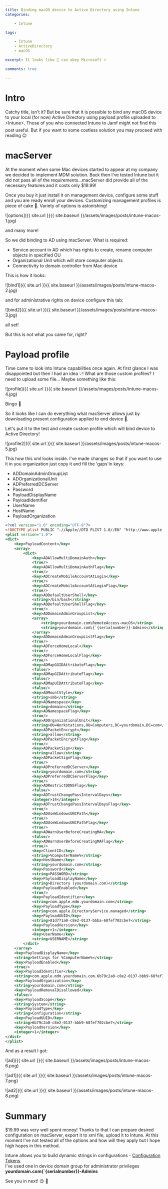 ```yaml
---
title: Binding macOS device to Active Directory using Intune
categories:

    - Intune

tags:

    - Intune
    - ActiveDirectory
    - macOS

excerpt: It looks like 🍏 can obey Microsoft 🔥

comments: true

---
```


# Intro

Catchy title, isn't it? But be sure that it is possible to bind any macOS device to your local (for now) Active Directory using payload profile uploaded to ⚡Intune⚡. Those of you who connected Intune to Jamf might not find this post useful. But if you want to some costless solution you may proceed with reading 😉

# macServer

At the moment when some Mac devices started to appear at my company we decided to implement MDM solution. Back then I've tested Intune but it did not pass all of the requirements...macServer did provide all of the necessary features and it costs only $19.99!

Once you buy it just install it on management device, configure some stuff and you are ready enroll your devices. Customizing management profiles is piece of cake 🍰. Variety of options is astonishing!

![options]({{ site.url }}{{ site.baseurl }}/assets/images/posts/intune-macos-1.jpg)

and many more!

So we did binding to AD using macServer. What is required:

* Service account in AD which has rights to create, rename computer objects in specified OU
* Organizational Unit which will store computer objects
* Connectivity to domain controller from Mac device

This is how it looks:

![bind1]({{ site.url }}{{ site.baseurl }}/assets/images/posts/intune-macos-2.jpg)

and for administrative rights on device configure this tab:

![bind2]({{ site.url }}{{ site.baseurl }}/assets/images/posts/intune-macos-3.jpg)

all set!

But this is not what you came for, right?

# Payload profile

Time came to look into Intune capabilities once again. At first glance I was disappointed but then I had an idea 💡! What are those custom profiles? I need to upload some file... Maybe something like this:

![profile]({{ site.url }}{{ site.baseurl }}/assets/images/posts/intune-macos-4.jpg)

Bingo 🥳

So it looks like I can do everything what macServer allows just by downloading present configuration applied to end device 🤯.

Let's put it to the test and create custom profile which will bind device to Active Directory!

![profile2]({{ site.url }}{{ site.baseurl }}/assets/images/posts/intune-macos-5.jpg)

This how this xml looks inside. I've made changes so that if you want to use it in you organization just copy it and fill the 'gaps'in keys:
 - ADDomainAdminGroupList
 - ADOrganizationalUnit
 - ADPreferredDCServer
 - Password
 - PayloadDisplayName
 - PayloadIdentifier
 - UserName
 - HostName
 - PayloadOrganization

``` xml
<?xml version="1.0" encoding="UTF-8"?>
<!DOCTYPE plist PUBLIC "-//Apple//DTD PLIST 1.0//EN" "http://www.apple.com/DTDs/PropertyList-1.0.dtd">
<plist version="1.0">
<dict>
	<key>PayloadContent</key>
	<array>
		<dict>
			<key>ADAllowMultiDomainAuth</key>
			<true/>
			<key>ADAllowMultiDomainAuthFlag</key>
			<true/>
			<key>ADCreateMobileAccountAtLogin</key>
			<true/>
			<key>ADCreateMobileAccountAtLoginFlag</key>
			<true/>
			<key>ADDefaultUserShell</key>
			<string>/bin/bash</string>
			<key>ADDefaultUserShellFlag</key>
			<true/>
			<key>ADDomainAdminGroupList</key>
			<array>
				<string>yourdomain.com\RemoteAccess-macOS</string>
				<string>yourdomain.com\{`{serialnumber}}-Admins</string>
			</array>
			<key>ADDomainAdminGroupListFlag</key>
			<true/>
			<key>ADForceHomeLocal</key>
			<true/>
			<key>ADForceHomeLocalFlag</key>
			<true/>
			<key>ADMapGGIDAttributeFlag</key>
			<false/>
			<key>ADMapGIDAttributeFlag</key>
			<false/>
			<key>ADMapUIDAttributeFlag</key>
			<false/>
			<key>ADMountStyle</key>
			<string>smb</string>
			<key>ADNamespace</key>
			<string>domain</string>
			<key>ADNamespaceFlag</key>
			<true/>
			<key>ADOrganizationalUnit</key>
			<string>OU=Workstations,OU=Computers,DC=yourdomain,DC=com</string>
			<key>ADPacketEncrypt</key>
			<string>allow</string>
			<key>ADPacketEncryptFlag</key>
			<true/>
			<key>ADPacketSign</key>
			<string>allow</string>
			<key>ADPacketSignFlag</key>
			<true/>
			<key>ADPreferredDCServer</key>
			<string>yourdomain.com</string>
			<key>ADPreferredDCServerFlag</key>
			<true/>
			<key>ADRestrictDDNSFlag</key>
			<false/>
			<key>ADTrustChangePassIntervalDays</key>
			<integer>14</integer>
			<key>ADTrustChangePassIntervalDaysFlag</key>
			<true/>
			<key>ADUseWindowsUNCPath</key>
			<true/>
			<key>ADUseWindowsUNCPathFlag</key>
			<true/>
			<key>ADWarnUserBeforeCreatingMA</key>
			<false/>
			<key>ADWarnUserBeforeCreatingMAFlag</key>
			<true/>
			<key>ClientID</key>
			<string>%ComputerName%</string>
			<key>HostName</key>
			<string>yourdomain.com</string>
			<key>Password</key>
			<string>PASSWORD</string>
			<key>PayloadDisplayName</key>
			<string>Directory (yourdomain.com)</string>
			<key>PayloadEnabled</key>
			<true/>
			<key>PayloadIdentifier</key>
			<string>com.apple.mdm.yourdomain.com</string>
			<key>PayloadType</key>
			<string>com.apple.DirectoryService.managed</string>
			<key>PayloadUUID</key>
			<string>81d771a0-c8e2-0137-bbba-68fef702cbe7</string>
			<key>PayloadVersion</key>
			<integer>1</integer>
			<key>UserName</key>
			<string>USERNAME</string>
		</dict>
	</array>
	<key>PayloadDisplayName</key>
	<string>Settings for %ComputerName%</string>
	<key>PayloadEnabled</key>
	<true/>
	<key>PayloadIdentifier</key>
	<string>com.apple.mdm.yourdomain.com.6b79c2a0-c8e2-0137-bbb9-68fef702cbe7</string>
	<key>PayloadOrganization</key>
	<string>yourdomain.com</string>
	<key>PayloadRemovalDisallowed</key>
	<false/>
	<key>PayloadScope</key>
	<string>System</string>
	<key>PayloadType</key>
	<string>Configuration</string>
	<key>PayloadUUID</key>
	<string>6b79c2a0-c8e2-0137-bbb9-68fef702cbe7</string>
	<key>PayloadVersion</key>
	<integer>1</integer>
</dict>
</plist>
```

And as a result I got:

![ad]({{ site.url }}{{ site.baseurl }}/assets/images/posts/intune-macos-6.png)

![ad1]({{ site.url }}{{ site.baseurl }}/assets/images/posts/intune-macos-7.png)

![ad2]({{ site.url }}{{ site.baseurl }}/assets/images/posts/intune-macos-8.png)

# Summary

$19.99 was very well spent money! Thanks to that I can prepare desired configuration on macServer, export it to xml file, upload it to Intune. At this moment I've not tested all of the options and how will they apply but I hope high hopes in this method.

Intune allows you to build dynamic strings in configurations - [Configuration Tokens](https://docs.microsoft.com/en-us/intune/apps/app-configuration-policies-use-ios#tokens-used-in-the-property-list).<br>
I've used one in device domain group for administrator privileges<br>
**yourdomain.com\{`{serialnumber}}-Admins**

See you in next! 😉 🧠

